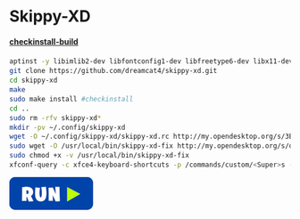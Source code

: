 # Skippy-XD
#### <a href="http://my.opendesktop.org/s/pP2mHk5iDLj4GYt/download" target="_blank"><strong>checkinstall-build</strong></a>

```bash
aptinst -y libimlib2-dev libfontconfig1-dev libfreetype6-dev libx11-dev libxext-dev libxft-dev libxrender-dev zlib1g-dev libxinerama-dev libxcomposite-dev libxdamage-dev libxfixes-dev libxmu-dev
git clone https://github.com/dreamcat4/skippy-xd.git
cd skippy-xd
make
sudo make install #checkinstall
cd ..
sudo rm -rfv skippy-xd*
mkdir -pv ~/.config/skippy-xd
wget -O ~/.config/skippy-xd/skippy-xd.rc http://my.opendesktop.org/s/3B4wix3bTdLCzJL/download #update-link
sudo wget -O /usr/local/bin/skippy-xd-fix http://my.opendesktop.org/s/d7AS8ndgeqn38XG/download #update-link
sudo chmod +x -v /usr/local/bin/skippy-xd-fix
xfconf-query -c xfce4-keyboard-shortcuts -p /commands/custom/<Super>s -s "skippy-xd-fix" -n -t string
```
[![bashrun](../images/bashrun.png)](br:skippy-xd)